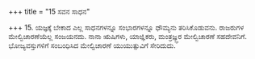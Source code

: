 +++
title = "15 ಸವನ ಸಾಧನ"

+++
15. ಯಜ್ಞಕ್ಕೆ ಬೇಕಾದ ಎಲ್ಲ ಸಾಧನಗಳನ್ನೂ ಸಂಭಾರಗಳನ್ನೂ ಧೌಮ್ಯನು ತರಿಸಿಕೊಡುವನು. ರಾಜರುಗಳ ಮೇಲ್ವಿಚಾರಣೆಯೆಲ್ಲ ಸಂಜಯನದು. ನಾನಾ ಋಷಿಗಳು, ಯಾಜ್ಞಿಕರು, ಮಂತ್ರಜ್ಞ್ಞರ ಮೇಲ್ವಿಚಾರಣೆ ಸಹದೇವನಿಗೆ. ಭೋಜ್ಯವಸ್ತುಗಳಿಗೆ ಸಂಬಂಧಿಸಿದ ಮೇಲ್ವಿಚಾರಣೆ ಯುಯುತ್ಸುವಿಗೆ ಸೇರಿದುದು.